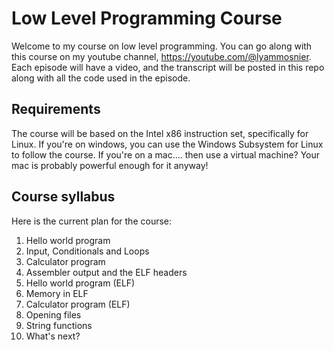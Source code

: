 # Low Level Programming Course
Welcome to my course on low level programming. You can go along with this course on my youtube channel, https://youtube.com/@lyammosnier. Each episode will have a video, and the transcript will be posted in this repo along with all the code used in the episode.

## Requirements
The course will be based on the Intel x86 instruction set, specifically for Linux. If you're on windows, you can use the Windows Subsystem for Linux to follow the course. If you're on a mac.... then use a virtual machine? Your mac is probably powerful enough for it anyway!

## Course syllabus
Here is the current plan for the course:
1. Hello world program
2. Input, Conditionals and Loops
3. Calculator program
4. Assembler output and the ELF headers
5. Hello world program (ELF)
6. Memory in ELF
7. Calculator program (ELF)
8. Opening files
9. String functions
10. What's next?
